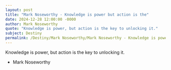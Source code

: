 ```yaml
---
layout: post
title: "Mark Noseworthy - Knowledge is power but action is the"
date: 2024-12-28 12:00:00 -0000
author: Mark Noseworthy
quote: "Knowledge is power, but action is the key to unlocking it."
subject: Destiny
permalink: /Destiny/Mark Noseworthy/Mark Noseworthy - Knowledge is power but action is the
---
```


Knowledge is power, but action is the key to unlocking it.

- Mark Noseworthy

